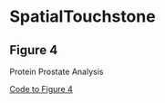 # SpatialTouchstone

## Figure 4

Protein Prostate Analysis

[Code to Figure 4](https://github.com/Center-for-Spatial-OMICs/SpatialTouchstone/blob/main/Figures/Figure4/TouchstoneProteinProstate.ipynb)